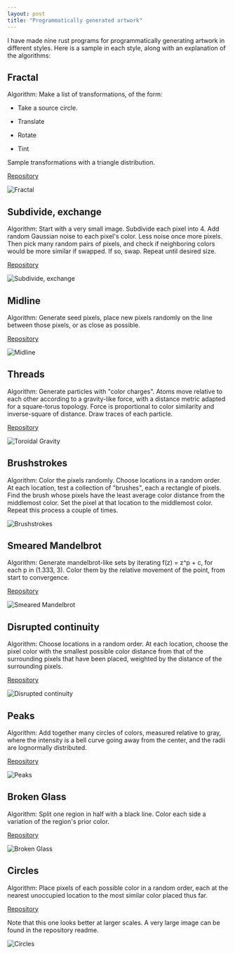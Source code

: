 ```yaml
---
layout: post
title: "Programmatically generated artwork"
---
```


I have made nine rust programs for programmatically generating artwork in different styles. Here is a sample in each style, along with an explanation of the algorithms:

## Fractal

Algorithm: Make a list of transformations, of the form:

* Take a source circle.

* Translate

* Rotate

* Tint

Sample transformations with a triangle distribution.

[Repository](https://github.com/isaacg1/fractal)

![Fractal](/assets/fractal.png)

## Subdivide, exchange

Algorithm: Start with a very small image. Subdivide each pixel into 4.
Add random Gaussian noise to each pixel's color.
Less noise once more pixels.
Then pick many random pairs of pixels,
and check if neighboring colors would be more similar
if swapped.
If so, swap.
Repeat until desired size.

[Repository](https://github.com/isaacg1/subdivide-exchange)

![Subdivide, exchange](/assets/subdivide-exchange.png)

## Midline

Algorithm: Generate seed pixels, place new pixels randomly on the line between those pixels, or as close as possible.

[Repository](https://github.com/isaacg1/midline)

![Midline](/assets/midline.png)

## Threads

Algorithm: Generate particles with "color charges".
Atoms move relative to each other according to a gravity-like force,
with a distance metric adapted for a square-torus topology.
Force is proportional to color similarity and inverse-square of distance.
Draw traces of each particle.

[Repository](https://github.com/isaacg1/torus)

![Toroidal Gravity](/assets/torus.png)

## Brushstrokes

Algorithm: Color the pixels randomly.
Choose locations in a random order. At each location, test a collection of "brushes",
each a rectangle of pixels.
Find the brush whose pixels have the least average color distance from the middlemost color.
Set the pixel at that location to the middlemost color.
Repeat this process a couple of times.

![Brushstrokes](/assets/brush-1600.png)

## Smeared Mandelbrot

Algorithm: Generate mandelbrot-like sets by iterating f(z) = z^p + c, for each p in (1.333, 3). Color them by the relative movement of the point, from start to convergence.

[Repository](https://github.com/isaacg1/mandel)

![Smeared Mandelbrot](/assets/mandel-1000-400.png)

## Disrupted continuity

Algorithm: Choose locations in a random order. At each location, choose the pixel color with the smallest possible color distance from that of the surrounding pixels that have been placed, weighted by the distance of the surrounding pixels.

[Repository](https://github.com/isaacg1/color-cont)

![Disrupted continuity](/assets/continuous.png)

## Peaks

Algorithm: Add together many circles of colors, measured relative to gray, where the intensity is a bell curve going away from the center, and the radii are lognormally distributed.

[Repository](https://github.com/isaacg1/peaks)

![Peaks](/assets/peaks.png)

## Broken Glass

Algorithm: Split one region in half with a black line. Color each side a variation of the region's prior color.

[Repository](https://github.com/isaacg1/broken_glass)

![Broken Glass](/assets/broken-glass.svg)

## Circles

Algorithm: Place pixels of each possible color in a random order,
each at the nearest unoccupied location to the most similar color placed thus far.

[Repository](https://github.com/isaacg1/colors)

Note that this one looks better at larger scales. A very large image can be found in the repository readme.

![Circles](/assets/circles.png)

